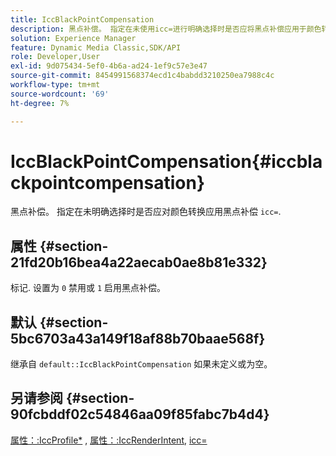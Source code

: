 ```yaml
---
title: IccBlackPointCompensation
description: 黑点补偿。 指定在未使用icc=进行明确选择时是否应将黑点补偿应用于颜色转换。
solution: Experience Manager
feature: Dynamic Media Classic,SDK/API
role: Developer,User
exl-id: 9d075434-5ef0-4b6a-ad24-1ef9c57e3e47
source-git-commit: 8454991568374ecd1c4babdd3210250ea7988c4c
workflow-type: tm+mt
source-wordcount: '69'
ht-degree: 7%

---
```


# IccBlackPointCompensation{#iccblackpointcompensation}

黑点补偿。 指定在未明确选择时是否应对颜色转换应用黑点补偿 `icc=`.

## 属性 {#section-21fd20b16bea4a22aecab0ae8b81e332}

标记. 设置为 `0` 禁用或 `1` 启用黑点补偿。

## 默认 {#section-5bc6703a43a149f18af88b70baae568f}

继承自 `default::IccBlackPointCompensation` 如果未定义或为空。

## 另请参阅 {#section-90fcbddf02c54846aa09f85fabc7b4d4}

[属性：:IccProfile*](../../../../../ir-api/material-cat/image-rendering-api-ref/c-ir-material-catalog/c-ir-attributes-reference/r-ir-iccprofilergb.md#reference-cdaad25b155646ffa382d722fd324b30) , [属性：:IccRenderIntent](../../../../../ir-api/material-cat/image-rendering-api-ref/c-ir-material-catalog/c-ir-attributes-reference/r-ir-iccrenderintent.md#reference-3b80b7a4c25545a593c5076f318b5c40), [icc=](../../../../../ir-api/http-protocol/image-rendering-api-ref/c-ir-http-protocol-ref/c-ir-http-protocol-command-reference/r-ir-icc.md#reference-86a2fff3cef24982ad2063d977a16e06)
